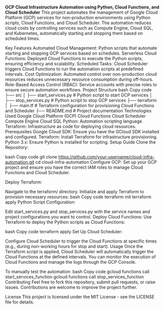 **GCP Cloud Infrastructure Automation using Python, Cloud Functions, and Cloud Scheduler**
This project automates the management of Google Cloud Platform (GCP) services for non-production environments using Python scripts, Cloud Functions, and Cloud Scheduler. The automation reduces cloud costs by controlling services such as Compute Engine, Cloud SQL, and Kubernetes, automatically starting and stopping them based on scheduled times.

Key Features
Automated Cloud Management: Python scripts that automate starting and stopping GCP services based on schedules.
Serverless Cloud Functions: Deployed Cloud Functions to execute the Python scripts, ensuring efficiency and scalability.
Scheduled Tasks: Cloud Scheduler triggers Cloud Functions to run the automation scripts at predefined intervals.
Cost Optimization: Automated control over non-production cloud resources reduces unnecessary resource consumption during off-hours.
Role-Based Access Control (RBAC): Service accounts with precise roles to ensure secure automation workflows.
Project Structure
bash
Copy code
├── src
│   ├── start_services.py         # Python script to start GCP services
│   ├── stop_services.py          # Python script to stop GCP services
├── terraform
│   ├── main.tf                   # Terraform configuration for provisioning Cloud Functions and Scheduler
├── README.md                     # Project documentation
Technologies Used
Google Cloud Platform (GCP)
Cloud Functions
Cloud Scheduler
Compute Engine
Cloud SQL
Python: Automation scripting language.
Terraform: Infrastructure as code for deploying cloud resources.
Prerequisites
Google Cloud SDK: Ensure you have the GCloud SDK installed and configured.
Terraform: Install Terraform for infrastructure provisioning.
Python 3.x: Ensure Python is installed for scripting.
Setup Guide
Clone the Repository:

bash
Copy code
git clone https://github.com/your-username/cloud-infra-automation.git
cd cloud-infra-automation
Configure GCP: Set up your GCP project and ensure you have the correct IAM roles to manage Cloud Functions and Cloud Scheduler.

Deploy Terraform:

Navigate to the terraform/ directory.
Initialize and apply Terraform to provision necessary resources:
bash
Copy code
terraform init
terraform apply
Python Script Configuration:

Edit start_services.py and stop_services.py with the service names and project configurations you want to control.
Deploy Cloud Functions: Use Terraform to deploy the Python scripts as Cloud Functions:

bash
Copy code
terraform apply
Set Up Cloud Scheduler:

Configure Cloud Scheduler to trigger the Cloud Functions at specific times (e.g., during non-working hours for stop and start).
Usage
Once the Terraform script is applied, Cloud Scheduler will automatically trigger the Cloud Functions at the defined intervals. You can monitor the execution of Cloud Functions and manage the logs through the GCP Console.

To manually test the automation:
bash
Copy code
gcloud functions call start_services_function
gcloud functions call stop_services_function
Contributing
Feel free to fork this repository, submit pull requests, or raise issues. Contributions are welcome to improve the project further.

License
This project is licensed under the MIT License - see the LICENSE file for details.

